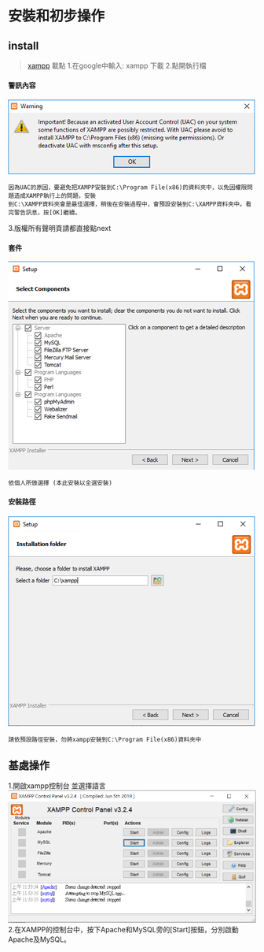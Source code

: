 # 安裝和初步操作
## install
> [xampp](https://www.apachefriends.org/zh_tw/download.html) 載點
1.在google中輸入: xampp 下載
2.點開執行檔

#### 警訊內容
![image](https://github.com/kampfcl3/web_learn/blob/main/xampp%E5%AF%A6%E4%BD%9C/pic/1.png)
```
因為UAC的原因，要避免把XAMPP安裝到C:\Program File(x86)的資料夾中，以免因權限問題造成XAMPP執行上的問題，安裝
到C:\XAMPP資料夾會是最佳選擇，稍後在安裝過程中，會預設安裝到C:\XAMPP資料夾中。看完警告訊息，按[OK]繼續。
```
3.版權所有聲明頁請都直接點next
#### 套件
![image](https://github.com/kampfcl3/web_learn/blob/main/xampp%E5%AF%A6%E4%BD%9C/pic/2.png)
```
依個人所做選擇 (本此安裝以全選安裝)
```

#### 安裝路徑
![image](https://github.com/kampfcl3/web_learn/blob/main/xampp%E5%AF%A6%E4%BD%9C/pic/3.png)
```
請依預設路徑安裝，勿將xampp安裝到C:\Program File(x86)資料夾中
```
## 基處操作

1.開啟xampp控制台 並選擇語言
![image](https://github.com/kampfcl3/web_learn/blob/main/xampp%E5%AF%A6%E4%BD%9C/pic/1-1.png)
2.在XAMPP的控制台中，按下Apache和MySQL旁的[Start]按鈕，分別啟動Apache及MySQL。




